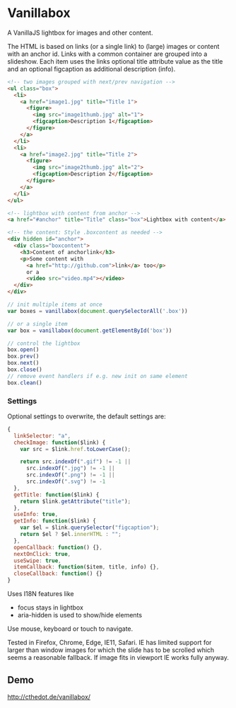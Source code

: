 # Vanillabox
A VanillaJS lightbox for images and other content.

The HTML is based on links (or a single link) to (large) images or content with an anchor id. Links with a common container are grouped into a slideshow. Each item uses the links optional title attribute value as the title and an optional figcaption as additional description (info).

```html
<!-- two images grouped with next/prev navigation -->
<ul class="box">
  <li>
    <a href="image1.jpg" title="Title 1">
      <figure>
        <img src="image1thumb.jpg" alt="1">
        <figcaption>Description 1</figcaption>
      </figure>
    </a>
  </li>
  <li>
    <a href="image2.jpg" title="Title 2">
      <figure>
        <img src="image2thumb.jpg" alt="2">
        <figcaption>Description 2</figcaption>
      </figure>
    </a>
  </li>
</ul>

<!-- lightbox with content from anchor -->
<a href="#anchor" title="Title" class="box">Lightbox with content</a>

<!-- the content: Style .boxcontent as needed -->
<div hidden id="anchor">
  <div class="boxcontent">
    <h3>Content of anchorlink</h3>
    <p>Some content with
      <a href="http://github.com">link</a> too</p>
      or a
      <video src="video.mp4"></video>
  </div>
</div>
```

```javascript
// init multiple items at once
var boxes = vanillabox(document.querySelectorAll('.box'))

// or a single item
var box = vanillabox(document.getElementById('box'))

// control the lightbox
box.open()
box.prev()
box.next()
box.close()
// remove event handlers if e.g. new init on same element
box.clean()
```


### Settings
Optional settings to overwrite, the default settings are:

```javascript
{
  linkSelector: "a",
  checkImage: function($link) {
    var src = $link.href.toLowerCase();

    return src.indexOf(".gif") != -1 ||
      src.indexOf(".jpg") != -1 ||
      src.indexOf(".png") != -1 ||
      src.indexOf(".svg") != -1
  },
  getTitle: function($link) {
    return $link.getAttribute("title");
  },
  useInfo: true,
  getInfo: function($link) {
    var $el = $link.querySelector("figcaption");
    return $el ? $el.innerHTML : "";
  },
  openCallback: function() {},
  nextOnClick: true,
  useSwipe: true,
  itemCallback: function($item, title, info) {},
  closeCallback: function() {}
}
```

Uses I18N features like

- focus stays in lightbox
- aria-hidden is used to show/hide elements

Use mouse, keyboard or touch to navigate.

Tested in Firefox, Chrome, Edge, IE11, Safari.
IE has limited support for larger than window images for which the slide has to be scrolled which seems a reasonable fallback. If image fits in viewport IE works fully anyway.

## Demo
http://cthedot.de/vanillabox/
